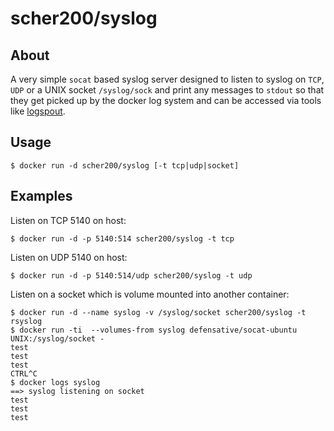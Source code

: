 # scher200/syslog

## About

A very simple `socat` based syslog server designed to listen to syslog on `TCP`, `UDP` or a UNIX socket `/syslog/sock` and print any messages to `stdout` so that they get picked up by the docker log system and can be accessed via tools like [logspout](http://github.com/gliderlabs/logspout).

## Usage

```
$ docker run -d scher200/syslog [-t tcp|udp|socket]
```

## Examples

Listen on TCP 5140 on host:

```
$ docker run -d -p 5140:514 scher200/syslog -t tcp
```

Listen on UDP 5140 on host:

```
$ docker run -d -p 5140:514/udp scher200/syslog -t udp
```

Listen on a socket which is volume mounted into another container:

```
$ docker run -d --name syslog -v /syslog/socket scher200/syslog -t rsyslog
$ docker run -ti  --volumes-from syslog defensative/socat-ubuntu UNIX:/syslog/socket -
test
test
test
CTRL^C
$ docker logs syslog
==> syslog listening on socket
test
test
test
```
